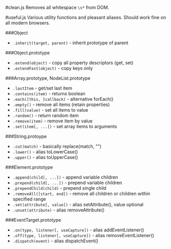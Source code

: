 #clean.js
Removes all whitespace `\s*` from DOM.

#useful.js
Various utility functions and pleasant aliases. Should work fine on all modern browsers.

###Object
- `.inherit(target, parent)` - inherit prototype of parent

###Object.prototype
- `.extend(object)` - copy all property descriptors (get, set)
- `.extendFast(object)` - copy keys only

###Array.prototype, NodeList.prototype
- `.lastItem` - get/set last item
- `.contains(item)` - returns boolean
- `.each([this, ]callback)` - alternative forEach()
- `.empty()` - remove all items (retain properties)
- `.fill(value)` - set all items to value
- `.random()` - return random item
- `.remove(item)` - remove item by value
- `.set(item[, ...])` - set array items to arguments

###String.protoype
- `.cut(match)` - basically replace(match, "")
- `.lower()` - alias toLowerCase()
- `.upper()` - alias toUpperCase()

###Element.prototype
- `.append(child[, ...])` - append variable children
- `.prepend(child[, ...])` - prepend variable children
- `.prependChild(child)` - prepend single child
- `.removeAll([start, end])` - remove all children or children within specified range
- `.set(attribute[, value])` - alias setAttribute(), value optional
- `.unset(attribute)` - alias removeAttribute()

###EventTarget.prototype
- `.on(type, listener[, useCapture])` - alias addEventListener()
- `.off(type, listener[, useCapture])` - alias removeEventListener()
- `.dispatch(event)` - alias dispatchEvent()
